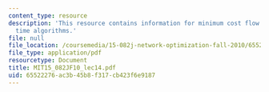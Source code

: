 ```yaml
---
content_type: resource
description: 'This resource contains information for minimum cost flow: polynomial
  time algorithms.'
file: null
file_location: /coursemedia/15-082j-network-optimization-fall-2010/65522276ac3b45b8f317cb423f6e9187_MIT15_082JF10_lec14.pdf
file_type: application/pdf
resourcetype: Document
title: MIT15_082JF10_lec14.pdf
uid: 65522276-ac3b-45b8-f317-cb423f6e9187
---
```

